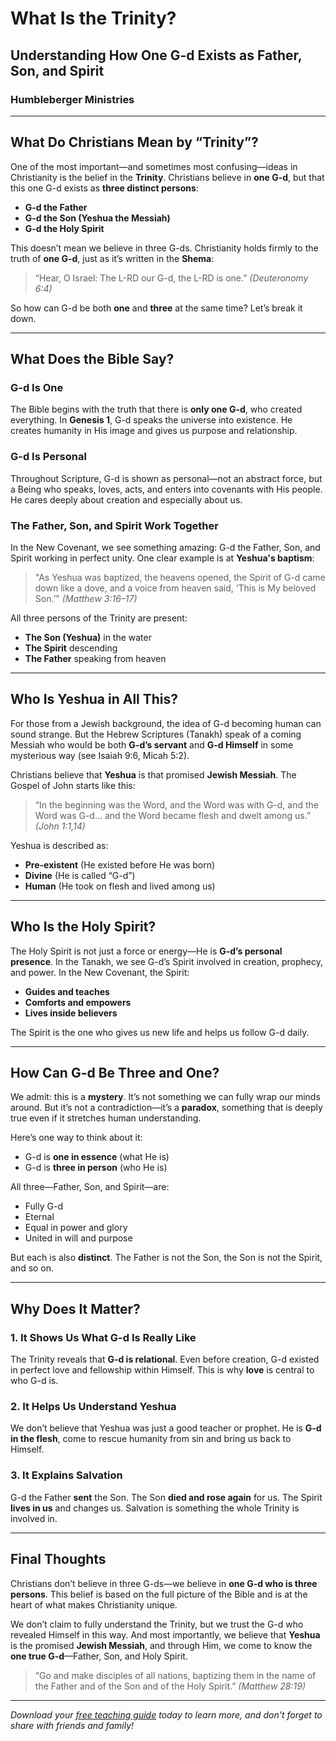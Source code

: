 # What Is the Trinity?

## Understanding How One G-d Exists as Father, Son, and Spirit

### Humbleberger Ministries

---

## What Do Christians Mean by “Trinity”?

One of the most important—and sometimes most confusing—ideas in Christianity is the belief in the **Trinity**. Christians believe in **one G-d**, but that this one G-d exists as **three distinct persons**:

- **G-d the Father**
- **G-d the Son (Yeshua the Messiah)**
- **G-d the Holy Spirit**

This doesn’t mean we believe in three G-ds. Christianity holds firmly to the truth of **one G-d**, just as it’s written in the **Shema**:

> “Hear, O Israel: The L-RD our G-d, the L-RD is one.” _(Deuteronomy 6:4)_

So how can G-d be both **one** and **three** at the same time? Let’s break it down.

---

## What Does the Bible Say?

### G-d Is One

The Bible begins with the truth that there is **only one G-d**, who created everything. In **Genesis 1**, G-d speaks the universe into existence. He creates humanity in His image and gives us purpose and relationship.

### G-d Is Personal

Throughout Scripture, G-d is shown as personal—not an abstract force, but a Being who speaks, loves, acts, and enters into covenants with His people. He cares deeply about creation and especially about us.

### The Father, Son, and Spirit Work Together

In the New Covenant, we see something amazing: G-d the Father, Son, and Spirit working in perfect unity. One clear example is at **Yeshua's baptism**:

> "As Yeshua was baptized, the heavens opened, the Spirit of G-d came down like a dove, and a voice from heaven said, ‘This is My beloved Son.’" _(Matthew 3:16–17)_

All three persons of the Trinity are present:

- **The Son (Yeshua)** in the water
- **The Spirit** descending
- **The Father** speaking from heaven

---

## Who Is Yeshua in All This?

For those from a Jewish background, the idea of G-d becoming human can sound strange. But the Hebrew Scriptures (Tanakh) speak of a coming Messiah who would be both **G-d’s servant** and **G-d Himself** in some mysterious way (see Isaiah 9:6, Micah 5:2).

Christians believe that **Yeshua** is that promised **Jewish Messiah**. The Gospel of John starts like this:

> “In the beginning was the Word, and the Word was with G-d, and the Word was G-d... and the Word became flesh and dwelt among us.” _(John 1:1,14)_

Yeshua is described as:

- **Pre-existent** (He existed before He was born)
- **Divine** (He is called “G-d”)
- **Human** (He took on flesh and lived among us)

---

## Who Is the Holy Spirit?

The Holy Spirit is not just a force or energy—He is **G-d’s personal presence**. In the Tanakh, we see G-d’s Spirit involved in creation, prophecy, and power. In the New Covenant, the Spirit:

- **Guides and teaches**
- **Comforts and empowers**
- **Lives inside believers**

The Spirit is the one who gives us new life and helps us follow G-d daily.

---

## How Can G-d Be Three and One?

We admit: this is a **mystery**. It’s not something we can fully wrap our minds around. But it’s not a contradiction—it’s a **paradox**, something that is deeply true even if it stretches human understanding.

Here’s one way to think about it:

- G-d is **one in essence** (what He is)
- G-d is **three in person** (who He is)

All three—Father, Son, and Spirit—are:

- Fully G-d
- Eternal
- Equal in power and glory
- United in will and purpose

But each is also **distinct**. The Father is not the Son, the Son is not the Spirit, and so on.

---

## Why Does It Matter?

### 1. It Shows Us What G-d Is Really Like

The Trinity reveals that **G-d is relational**. Even before creation, G-d existed in perfect love and fellowship within Himself. This is why **love** is central to who G-d is.

### 2. It Helps Us Understand Yeshua

We don’t believe that Yeshua was just a good teacher or prophet. He is **G-d in the flesh**, come to rescue humanity from sin and bring us back to Himself.

### 3. It Explains Salvation

G-d the Father **sent** the Son.
The Son **died and rose again** for us.
The Spirit **lives in us** and changes us.
Salvation is something the whole Trinity is involved in.

---

## Final Thoughts

Christians don’t believe in three G-ds—we believe in **one G-d who is three persons**. This belief is based on the full picture of the Bible and is at the heart of what makes Christianity unique.

We don’t claim to fully understand the Trinity, but we trust the G-d who revealed Himself in this way. And most importantly, we believe that **Yeshua** is the promised **Jewish Messiah**, and through Him, we come to know the **one true G-d**—Father, Son, and Holy Spirit.

> “Go and make disciples of all nations, baptizing them in the name of the Father and of the Son and of the Holy Spirit.”
> _(Matthew 28:19)_

---

_Download your [free teaching guide](../../assets/Doctrine-of-G-d-Teaching-Guide.pdf) today to learn more, and don't forget to share with friends and family!_

